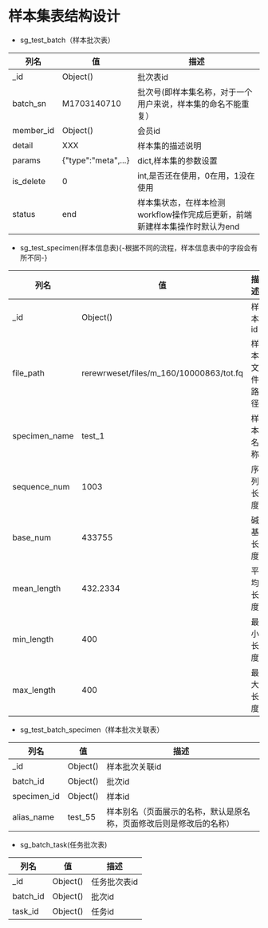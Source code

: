 # 样本集表结构设计
+ sg_test_batch（样本批次表）

| 列名 | 值 | 描述 |
| ---- | ---- | ---- |
|_id|Object()|批次表id|
|batch_sn|M1703140710|批次号(即样本集名称，对于一个用户来说，样本集的命名不能重复）|
|member_id|Object()|会员id|
|detail|XXX|样本集的描述说明|
|params|{"type":"meta",...}|dict,样本集的参数设置|
|is_delete|0|int,是否还在使用，0在用，1没在使用|
|status|end|样本集状态，在样本检测workflow操作完成后更新，前端新建样本集操作时默认为end|

+ sg_test_specimen(样本信息表){-根据不同的流程，样本信息表中的字段会有所不同-}

| 列名 | 值 | 描述 |
| ---- | ---- | ---- |
|_id|Object()|样本id|
|file_path|rerewrweset/files/m_160/10000863/tot.fq|样本文件路径|
|specimen_name|test_1|样本名称|
|sequence_num|1003|序列长度|
|base_num|433755|碱基长度|
|mean_length|432.2334|平均长度|
|min_length|400|最小长度|
|max_length|400|最大长度|

+ sg_test_batch_specimen（样本批次关联表）

| 列名 | 值 | 描述 |
| ---- | ---- | ---- |
|_id|Object()|样本批次关联id|
|batch_id|Object()|批次id|
|specimen_id|Object()|样本id|
|alias_name|test_55|样本别名（页面展示的名称，默认是原名称，页面修改后则是修改后的名称）|

+ sg_batch_task(任务批次表)

| 列名 | 值 | 描述 |
| ---- | ---- | ---- |
|_id|Object()|任务批次表id|
|batch_id|Object()|批次id|
|task_id|Object()|任务id|
